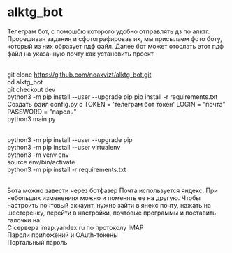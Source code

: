 # alktg_bot
Телеграм бот, с помошбю которого удобно отправлять дз по алктг. Прорешивая задания и сфотографировав их, мы присылаем фото боту, который из них образует пдф файл. Далее бот может отослать этот пдф файл на указанную почту
как установить проект

<br>git clone https://github.com/noaxvizt/alktg_bot.git
<br>cd alktg_bot
<br>git checkout dev
<br>python3 -m pip install --user --upgrade pip pip install -r requirements.txt
<br>Создать файл config.py с TOKEN = 'телеграм бот токен'
LOGIN = "почта"
PASSWORD = "пароль" 
<br>python3 main.py

<br>python3 -m pip install --user --upgrade pip
<br>python3 -m pip install --user virtualenv
<br>python3 -m venv env
<br>source env/bin/activate
<br>python3 -m pip install -r requirements.txt


<br>Бота можно завести через ботфазер
Почта используется яндекс. При небольших изменениях можно и поменять ее на другую. Чтобы настроить почтовый аккаунт, нужно зайти в янекс почту, нажать на шестеренку, перейти в настройки, почтовые программы и поставить галочки на: 
<br>С сервера imap.yandex.ru по протоколу IMAP
<br>Пароли приложений и OAuth-токены
<br>Портальный пароль
